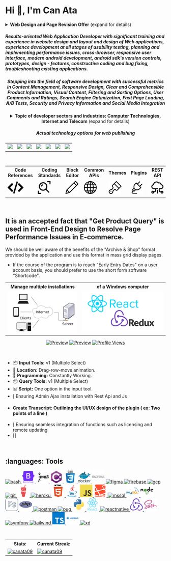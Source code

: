 <h1 align="left">Hi 👋, I'm Can Ata</h1>

<details>
<summary><b>Web Design and Page Revision Offer</b> (expand for details)</summary>

Dear Visitor,

We would like to share with you the details about our professional web design and page revision service that we offer to strengthen your company's digital presence and make your online presence more effective.

## Our services:

- 📊 **Mobile Compatible Design:**  We offer responsive designs that will perform perfectly on mobile devices.
- 🚀 **Clear and Comprehensible Product Information:**  We offer an original and modern web design that reflects your company's unique identity.
- 🎨 **Visual Content:**  We review your existing pages and make adjustments that will improve the user experience.
- 🚀 **Filtering and Sorting Options:**  We offer an original and modern web design that reflects your company's unique identity.
- 🎨 **User Comments and Ratings:**  We review your existing pages and make adjustments that will improve the user experience.
- 📦 **SEO Compatible Improvements:**  We provide SEO-focused improvements to make you more visible in search engines.
- 📦 **Fast Page Loading, A/B Tests:**  We provide SEO-focused improvements to make you more visible in search engines.
- 📊 **Security and Privacy Information and Social Media Integration:**  We offer responsive designs that will perform perfectly on mobile devices.

## Benefits:

Getting started with the Developer Can is a breeze:

1. A chance to increase customer confidence by achieving a more professional online appearance.
2. Opportunity to increase customer satisfaction with a user-friendly and modern website.
3. Opportunity to provide greater accessibility by ranking higher in search engines.

## Our offer:

We offer solutions that suit your company's needs with our specially prepared packages. You can contact us to discuss our detailed offer and create a special plan for you.

Remember, your success is our priority. Please contact us for more information.

Kind regards.

</details>

<h5 align="left">Results-oriented Web Application Developer with significant training and experience in website design and layout and design of Web applications, experience development at all stages of usability testing, planning and implementing performance issues, cross-browser, responsive user interface, modern android development, android sdk's version controls, prototypes, design - features, constructive coding and bug fixing, troubleshooting existing applications.</h5>

<div align="left">

<h5 align="center">Stepping into the field of software development with successful metrics in Content Management, Responsive Design, Clear and Comprehensible Product Information, Visual Content, Filtering and Sorting Options, User Comments and Ratings, Search Engine Optimization, Fast Page Loading, A/B Tests, Security and Privacy Information and Social Media Integration </h5>

<div align="center">


<details>
<summary><b>Topic of developer sectors and industries: Computer Technologies, Internet and Telecom</b> (expand for details)</summary>

- [Can Ata](https://github.com/canata09) is passionate about frontend development in Turkey, you can contact the developer on <em><a href="https://can-ata-portfoy.vercel.app/">Portfolio</a></em> , <em><a href="https://linkedin.com/in/canataweb">LinkedIn</a></em>.
</details>


  
  
</div>

<h5 align="center">Actual technology options for web publishing</h5>

<div align="center">
  <table cellpadding="5" cellspacing="0" border="0" align="center">
    <tr>
	<td><a href="https://github.com/canata09"><img src="https://upload.wikimedia.org/wikipedia/commons/thumb/d/d9/Node.js_logo.svg/590px-Node.js_logo.svg.png" width="80px"/></a></td>
	<td><a href="https://github.com/canata09"><img src="https://upload.wikimedia.org/wikipedia/commons/thumb/a/a7/React-icon.svg/512px-React-icon.svg.png" width="60px"/></a></td>
	<td><a href="https://github.com/canata09"><img src="https://bendyworks.com/assets/images/blog/2020-05-04-ionic-react-and-redux-74ed1080.png" width="50px"/></a></td>
	<td><a href="https://github.com/canata09"><img src="https://upload.wikimedia.org/wikipedia/commons/thumb/2/27/PHP-logo.svg/2560px-PHP-logo.svg.png" width="100px"/></a></td>
	<td><a href="https://github.com/canata09"><img src="https://s.w.org/style/images/about/WordPress-logotype-alternative.png" width="160px"/></a></td>
	<td><a href="https://github.com/canata09"><img src="https://upload.wikimedia.org/wikipedia/commons/thumb/9/99/Unofficial_JavaScript_logo_2.svg/225px-Unofficial_JavaScript_logo_2.svg.png" width="70px"/></a></td>
	<td><a href="https://github.com/canata09"><img src="https://upload.wikimedia.org/wikipedia/commons/thumb/5/51/AMP_logo_-_Brand-Blue.png/800px-AMP_logo_-_Brand-Blue.png" width="130px"/></a></td>
    </tr>
  </table>
</div>
	
<br/>
	


<div align="center">
  <table cellpadding="5" cellspacing="" border="0" align="center">
    <tr>
        <th>Code References</th>
        <th>Coding Standards</th>
        <th>Block Editor</th>
        <th>Common APIs</th>
        <th>Themes</th>
        <th>Plugins</th>
        <th>REST API</th>
    </tr>
    <tr>
        <td><a href="https://github.com/canata09"><img src="https://github.com/canata09/canata09/blob/main/staticassets/raw/master/icon/programming-code-signs.png" width="50px"/></a></td>
        <td><a href="https://github.com/canata09"><img src="https://github.com/canata09/canata09/blob/main/staticassets/raw/master/icon/magnifying-glass.png" width="40px"/></a></td>
        <td><a href="https://github.com/canata09"><img src="https://github.com/canata09/canata09/blob/main/staticassets/raw/master/icon/pen.png" width="40px"/></a></td>
        <td><a href="https://github.com/canata09"><img src="https://github.com/canata09/canata09/blob/main/staticassets/raw/master/icon/world.png" width="40px"/></a></td>
        <td><a href="https://github.com/canata09"><img src="https://github.com/canata09/canata09/blob/main/staticassets/raw/master/icon/theme.png" width="40px"/></a></td>
        <td><a href="https://github.com/canata09"><img src="https://github.com/canata09/canata09/blob/main/staticassets/raw/master/icon/plug.png" width="40px"/></a></td>
        <td><a href="https://github.com/canata09"><img src="https://github.com/canata09/canata09/blob/main/staticassets/raw/master/icon/api.png" width="40px"/></a></td>
    </tr>

  </table>
</div>
<br/>




## It is an accepted fact that "Get Product Query" is used in Front-End Design to Resolve Page Performance Issues in E-commerce.

We should be well aware of the benefits of the "Archive & Shop" format provided by the application and use this format in mass grid display pages.

- If the course of the program is to reach "Early Entry Dates" on a user account basis, you should prefer to use the short form software "Shortcode".

<div align="center">
  <table cellpadding="5" cellspacing="" border="0" align="center">
    <tr>
        <th>Manage multiple installations </th>
        <th>of a Windows computer</th>
    </tr>
    <tr>
        <td><a href="https://github.com/canata09"><img src="https://github.com/canata09/canata09/blob/main/staticassets/raw/master/images/Client-server-model.svg.png" width="310px"/></a></td>
        <td><a href="https://github.com/canata09"><img src="https://github.com/canata09/canata09/blob/main/staticassets/raw/master/images/react-redux.jpg" width="380px"/></a></td>
    </tr>

  </table>
</div>

<div align="center">

[![Preview](https://img.shields.io/github/last-commit/canata09/canata09)](https://github.com/canata09) 
[![Preview](https://img.shields.io/github/followers/canata09?style=social)](https://github.com/canata09) 
[![Profile Views](https://komarev.com/ghpvc/?username=canata09&label=Profile%20views&color=0e75b6&style=flat)](https://github.com/canata09) 

</div>

<br/>

- 📦 **Input Tools:**  v1 (Multiple Select)
- 🚀 **Location:**  Drag-row-move animation.
- 🎨 **Programming:**  Constantly Working.
- 📦 **Query Tools:**  v1 (Multiple Select)
- 📊 **Script:**  One option in the input tool.
- [ Ensuring Admin Ajax installation with Rest Api and Js
- #### Create Transcript: Outlining the UI/UX design of the plugin ( ex: Two points of a line )
- [ Ensuring seamless integration of functions such as licensing and remote updating
- []

<br/>

## :languages: Tools

<p align="left"> 
<a href="https://www.gnu.org/software/bash/" target="_blank" rel="noreferrer"> <img src="https://www.vectorlogo.zone/logos/gnu_bash/gnu_bash-icon.svg" alt="bash" width="40" height="40"/> </a> <a href="https://getbootstrap.com" target="_blank" rel="noreferrer"> <img src="https://raw.githubusercontent.com/devicons/devicon/master/icons/bootstrap/bootstrap-plain-wordmark.svg" alt="bootstrap" width="40" height="40"/> </a> <a href="https://canvasjs.com" target="_blank" rel="noreferrer"> <img src="https://raw.githubusercontent.com/Hardik0307/Hardik0307/master/assets/canvasjs-charts.svg" alt="canvasjs" width="40" height="40"/> </a> <a href="https://www.w3schools.com/cs/" target="_blank" rel="noreferrer"> <img src="https://raw.githubusercontent.com/devicons/devicon/master/icons/csharp/csharp-original.svg" alt="csharp" width="40" height="40"/> </a> <a href="https://www.w3schools.com/css/" target="_blank" rel="noreferrer"> <img src="https://raw.githubusercontent.com/devicons/devicon/master/icons/css3/css3-original-wordmark.svg" alt="css3" width="40" height="40"/> </a> <a href="https://www.docker.com/" target="_blank" rel="noreferrer"> <img src="https://raw.githubusercontent.com/devicons/devicon/master/icons/docker/docker-original-wordmark.svg" alt="docker" width="40" height="40"/> </a> <a href="https://expressjs.com" target="_blank" rel="noreferrer"> <img src="https://raw.githubusercontent.com/devicons/devicon/master/icons/express/express-original-wordmark.svg" alt="express" width="40" height="40"/> </a> <a href="https://www.figma.com/" target="_blank" rel="noreferrer"> <img src="https://www.vectorlogo.zone/logos/figma/figma-icon.svg" alt="figma" width="40" height="40"/> </a> <a href="https://firebase.google.com/" target="_blank" rel="noreferrer"> <img src="https://www.vectorlogo.zone/logos/firebase/firebase-icon.svg" alt="firebase" width="40" height="40"/> </a> <a href="https://cloud.google.com" target="_blank" rel="noreferrer"> <img src="https://www.vectorlogo.zone/logos/google_cloud/google_cloud-icon.svg" alt="gcp" width="40" height="40"/> </a> <a href="https://git-scm.com/" target="_blank" rel="noreferrer"> <img src="https://www.vectorlogo.zone/logos/git-scm/git-scm-icon.svg" alt="git" width="40" height="40"/> </a> <a href="https://gulpjs.com" target="_blank" rel="noreferrer"> <img src="https://raw.githubusercontent.com/devicons/devicon/master/icons/gulp/gulp-plain.svg" alt="gulp" width="40" height="40"/> </a> <a href="https://heroku.com" target="_blank" rel="noreferrer"> <img src="https://www.vectorlogo.zone/logos/heroku/heroku-icon.svg" alt="heroku" width="40" height="40"/> </a> <a href="https://www.w3.org/html/" target="_blank" rel="noreferrer"> <img src="https://raw.githubusercontent.com/devicons/devicon/master/icons/html5/html5-original-wordmark.svg" alt="html5" width="40" height="40"/> </a> <a href="https://www.java.com" target="_blank" rel="noreferrer"> <img src="https://raw.githubusercontent.com/devicons/devicon/master/icons/java/java-original.svg" alt="java" width="40" height="40"/> </a> <a href="https://developer.mozilla.org/en-US/docs/Web/JavaScript" target="_blank" rel="noreferrer"> <img src="https://raw.githubusercontent.com/devicons/devicon/master/icons/javascript/javascript-original.svg" alt="javascript" width="40" height="40"/> </a> <a href="https://laravel.com/" target="_blank" rel="noreferrer"> <img src="https://raw.githubusercontent.com/devicons/devicon/master/icons/laravel/laravel-plain-wordmark.svg" alt="laravel" width="40" height="40"/> </a> <a href="https://www.microsoft.com/en-us/sql-server" target="_blank" rel="noreferrer"> <img src="https://www.svgrepo.com/show/303229/microsoft-sql-server-logo.svg" alt="mssql" width="40" height="40"/> </a> <a href="https://www.mysql.com/" target="_blank" rel="noreferrer"> <img src="https://raw.githubusercontent.com/devicons/devicon/master/icons/mysql/mysql-original-wordmark.svg" alt="mysql" width="40" height="40"/> </a> <a href="https://nodejs.org" target="_blank" rel="noreferrer"> <img src="https://raw.githubusercontent.com/devicons/devicon/master/icons/nodejs/nodejs-original-wordmark.svg" alt="nodejs" width="40" height="40"/> </a> <a href="https://www.photoshop.com/en" target="_blank" rel="noreferrer"> <img src="https://raw.githubusercontent.com/devicons/devicon/master/icons/photoshop/photoshop-line.svg" alt="photoshop" width="40" height="40"/> </a> <a href="https://www.php.net" target="_blank" rel="noreferrer"> <img src="https://raw.githubusercontent.com/devicons/devicon/master/icons/php/php-original.svg" alt="php" width="40" height="40"/> </a> <a href="https://postman.com" target="_blank" rel="noreferrer"> <img src="https://www.vectorlogo.zone/logos/getpostman/getpostman-icon.svg" alt="postman" width="40" height="40"/> </a> <a href="https://pugjs.org" target="_blank" rel="noreferrer"> <img src="https://cdn.worldvectorlogo.com/logos/pug.svg" alt="pug" width="40" height="40"/> </a> <a href="https://www.python.org" target="_blank" rel="noreferrer"> <img src="https://raw.githubusercontent.com/devicons/devicon/master/icons/python/python-original.svg" alt="python" width="40" height="40"/> </a> <a href="https://reactjs.org/" target="_blank" rel="noreferrer"> <img src="https://raw.githubusercontent.com/devicons/devicon/master/icons/react/react-original-wordmark.svg" alt="react" width="40" height="40"/> </a> <a href="https://reactnative.dev/" target="_blank" rel="noreferrer"> <img src="https://reactnative.dev/img/header_logo.svg" alt="reactnative" width="40" height="40"/> </a> <a href="https://redux.js.org" target="_blank" rel="noreferrer"> <img src="https://raw.githubusercontent.com/devicons/devicon/master/icons/redux/redux-original.svg" alt="redux" width="40" height="40"/> </a> <a href="https://sass-lang.com" target="_blank" rel="noreferrer"> <img src="https://raw.githubusercontent.com/devicons/devicon/master/icons/sass/sass-original.svg" alt="sass" width="40" height="40"/> </a> <a href="https://symfony.com" target="_blank" rel="noreferrer"> <img src="https://symfony.com/logos/symfony_black_03.svg" alt="symfony" width="40" height="40"/> </a> <a href="https://tailwindcss.com/" target="_blank" rel="noreferrer"> <img src="https://www.vectorlogo.zone/logos/tailwindcss/tailwindcss-icon.svg" alt="tailwind" width="40" height="40"/> </a> <a href="https://www.typescriptlang.org/" target="_blank" rel="noreferrer"> <img src="https://raw.githubusercontent.com/devicons/devicon/master/icons/typescript/typescript-original.svg" alt="typescript" width="40" height="40"/> </a> <a href="https://webpack.js.org" target="_blank" rel="noreferrer"> <img src="https://raw.githubusercontent.com/devicons/devicon/d00d0969292a6569d45b06d3f350f463a0107b0d/icons/webpack/webpack-original-wordmark.svg" alt="webpack" width="40" height="40"/> </a> <a href="https://www.adobe.com/products/xd.html" target="_blank" rel="noreferrer"> <img src="https://cdn.worldvectorlogo.com/logos/adobe-xd.svg" alt="xd" width="40" height="40"/> </a> </p>

<br/>

<div align="center">
  <table cellpadding="5" cellspacing="" border="0" align="center">
    <tr>
        <th>Stats:</th>
        <th>Current Streak:</th>
    </tr>
    <tr>
        <td><a href="https://github.com/canata09"><img align="center" src="https://github-readme-stats.vercel.app/api?username=canata09&show_icons=true&locale=en" alt="canata09" /></a></td>
        <td><a href="https://github.com/canata09"><img align="center" src="https://github-readme-streak-stats.herokuapp.com/?user=canata09&" alt="canata09" /></a></td>
    </tr>
  </table>
</div>
